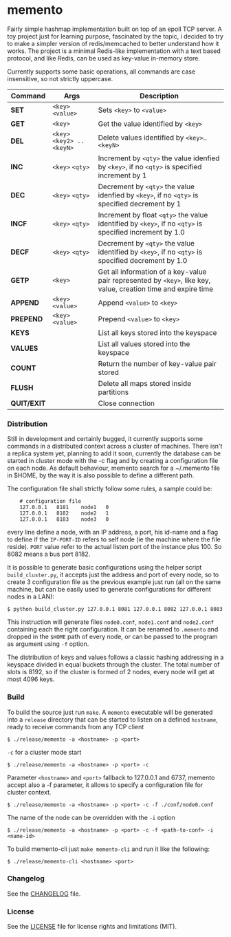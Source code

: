 
# memento

Fairly simple hashmap implementation built on top of an epoll TCP server. A toy
project just for learning purpose, fascinated by the topic, i decided to try to
make a simpler version of redis/memcached to better understand how it works.
The project is a minimal Redis-like implementation with a text based protocol,
and like Redis, can be used as key-value in-memory store.


Currently supports some basic operations, all commands are case insensitive, so
not strictly uppercase.

| Command       | Args                       | Description                                                                                                   |
|-------------- | -------------------------- | ------------------------------------------------------------------------------------------------------------- |
| **SET**       | `<key>` `<value>`          | Sets `<key>` to `<value>`                                                                                     |
| **GET**       | `<key>`                    | Get the value identified by `<key>`                                                                           |
| **DEL**       | `<key>` `<key2> .. <keyN>` | Delete values identified by `<key>`..`<keyN>`                                                                 |
| **INC**       | `<key>` `<qty>`            | Increment by `<qty>` the value idenfied by `<key>`, if no `<qty>` is specified increment by 1                 |
| **DEC**       | `<key>` `<qty>`            | Decrement by `<qty>` the value idenfied by `<key>`, if no `<qty>` is specified decrement by 1                 |
| **INCF**      | `<key>` `<qty>`            | Increment by float `<qty>` the value identified by `<key>`, if no `<qty>` is specified increment by 1.0       |
| **DECF**      |  `<key>` `<qty>`           | Decrement by `<qty>` the value identified by `<key>`, if no `<qty>` is specified decrement by 1.0             |
| **GETP**      |  `<key>`                   | Get all information of a key-value pair represented by `<key>`, like key, value, creation time and expire time|
| **APPEND**    | `<key>` `<value>`          | Append `<value>` to `<key>`                                                                                   |
| **PREPEND**   | `<key>` `<value>`          | Prepend `<value>` to `<key>`                                                                                  |
| **KEYS**      |                            | List all keys stored into the keyspace                                                                        |
| **VALUES**    |                            | List all values stored into the keyspace                                                                      |
| **COUNT**     |                            | Return the number of key-value pair stored                                                                    |
| **FLUSH**     |                            | Delete all maps stored inside partitions                                                                      |
| **QUIT/EXIT** |                            | Close connection                                                                                              |


### Distribution

Still in development and certainly bugged, it currently supports some commands
in a distributed context across a cluster of machines. There isn't a replica
system yet, planning to add it soon, currently the database can be started in
cluster mode with the -c flag and by creating a configuration file on each
node. As default behaviour, memento search for a ~/.memento file in $HOME, by
the way it is also possible to define a different path.

The configuration file shall strictly follow some rules, a sample could be:

```
    # configuration file
    127.0.0.1   8181    node1   0
    127.0.0.1   8182    node2   1
    127.0.0.1   8183    node3   0
```

every line define a node, with an IP address, a port, his id-name and a flag to
define if the `IP-PORT-ID` refers to self node (ie the machine where the file
reside). `PORT` value refer to the actual listen port of the instance plus 100.
So 8082 means a bus port 8182.

It is possible to generate basic configurations using the helper script
`build_cluster.py`, it accepts just the address and port of every node, so to
create 3 configuration file as the previous example just run (all on the same
machine, but can be easily used to generate configurations for different nodes
in a LAN):

    $ python build_cluster.py 127.0.0.1 8081 127.0.0.1 8082 127.0.0.1 8083

This instruction will generate files `node0.conf`, `node1.conf` and
`node2.conf` containing each the right configuration. It can be renamed to
`.memento` and dropped in the `$HOME` path of every node, or can be passed to
the program as argument using `-f` option.

The distribution of keys and values follows a classic hashing addressing in a
keyspace divided in equal buckets through the cluster. The total number of
slots is 8192, so if the cluster is formed of 2 nodes, every node will get
at most 4096 keys.

### Build

To build the source just run `make`. A `memento` executable will be generated into
a `release` directory that can be started to listen on a defined `hostname`,
ready to receive commands from any TCP client

    $ ./release/memento -a <hostname> -p <port>

`-c` for a cluster mode start

    $ ./release/memento -a <hostname> -p <port> -c

Parameter `<hostname>` and `<port>` fallback to 127.0.0.1 and 6737, memento accept also
a -f parameter, it allows to specify a configuration file for cluster context.

    $ ./release/memento -a <hostname> -p <port> -c -f ./conf/node0.conf

The name of the node can be overridden with the `-i` option

    $ ./release/memento -a <hostname> -p <port> -c -f <path-to-conf> -i <name-id>

To build memento-cli just `make memento-cli` and run it like the following:

    $ ./release/memento-cli <hostname> <port>

### Changelog

See the [CHANGELOG](CHANGELOG) file.

### License

See the [LICENSE](LICENSE) file for license rights and limitations (MIT).
